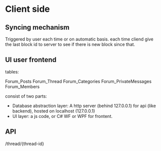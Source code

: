 # Client side

## Syncing mechanism
Triggered by user each time or on automatic basis. each time cliend give the last block id to server to see if there is new block since that.


## UI user frontend

tables:

Forum_Posts
Forum_Thread
Forum_Categories
Forum_PrivateMessages
Forum_Members

consist of two parts:
- Database abstraction layer: A http server (behind 127.0.0.1) for api (like backend), hosted on localhost (127.0.0.1)
- UI layer: a js code, or C# WF or WPF for frontent.



## API

/thread/{thread-id}
